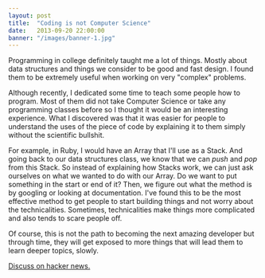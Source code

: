 ```yaml
---
layout: post
title:  "Coding is not Computer Science"
date:   2013-09-20 22:00:00
banner: "/images/banner-1.jpg"
---
```



Programming in college definitely taught me a lot of things. Mostly
about data structures and things we consider to be good and fast design.
I found them to be extremely useful when working on very "complex"
problems.

Although recently, I dedicated some time to teach some people how to
program. Most of them did not take Computer Science or take any
programming classes before so I thought it would be an interesting
experience. What I discovered was that it was easier for people to
understand the uses of the piece of code by explaining it to them
simply without the scientific bullshit.

For example, in Ruby, I would have an Array that I'll use as a Stack.
And going back to our data structures class, we know that we can *push*
and *pop* from this Stack. So instead of explaining how Stacks work,
we can just ask ourselves on what we wanted to do with our Array. Do
we want to put something in the start or end of it? Then, we figure out
what the method is by googling or looking at documentation. I've found
this to be the most effective method to get people to start building
things and not worry about the technicalities. Sometimes, technicalities
make things more complicated and also tends to scare people off.

Of course, this is not the path to becoming the next amazing developer
but through time, they will get exposed to more things that will lead
them to learn deeper topics, slowly.

[Discuss on hacker news.][1]

[1]: https://news.ycombinator.com/item?id=6424228

